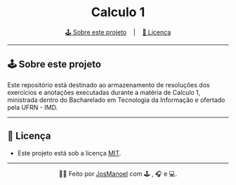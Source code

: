 <h1 align = "center">
  Calculo 1
</h1>

<p align ="center">
<a href= "#sobre-este-projeto">🕹️ Sobre este projeto</a> &nbsp;&nbsp;&nbsp;|&nbsp;&nbsp;&nbsp;
<a href="#licenca">📝 Licença</a>
</p>

<hr>

<h2 id = "sobre-este-projeto">🕹️ Sobre este projeto</h2>
Este repositório está destinado ao armazenamento de resoluções dos exercícios e anotações executadas durante a matéria de Calculo 1, ministrada dentro do Bacharelado em Tecnologia da Informação e ofertado pela UFRN - IMD.

<hr>

<h2 id="licenca">📝 Licença</h2>

- Este projeto está sob a licença [MIT](https://github.com/JosManoel/Cal1-2025.2-BTI-UFRN/blob/main/LICENSE).

<hr>

<div align = "center">
  
  👋🏾 Feito por [JosManoel](https://github.com/JosManoel) com 🕹️ , 🎧 e 💻.
</div> 
